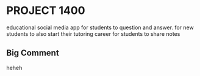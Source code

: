 # PROJECT 1400

educational social media app for students to question and answer. 
for new students to also start their tutoring career
for students to share notes



## Big Comment

heheh

